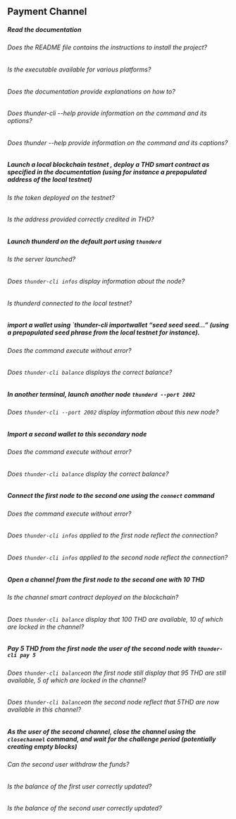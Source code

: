 ## Payment Channel

##### Read the documentation

###### Does the README file contains the instructions to install the project?

###### Is the executable available for various platforms?

###### Does the documentation provide explanations on how to?

###### Does thunder-cli --help provide information on the command and its options?

###### Does thunder --help provide information on the command and its captions?

##### Launch a local blockchain testnet , deploy a THD smart contract as specified in the documentation (using for instance a prepopulated address of the local testnet)

###### Is the token deployed on the testnet?

###### Is the address provided correctly credited in THD?

##### Launch thunderd on the default port using `thunderd`

###### Is the server launched?

###### Does `thunder-cli infos` display information about the node?

###### Is thunderd connected to the local testnet?

##### import a wallet using `thunder-cli importwallet “seed seed seed…” (using a prepopulated seed phrase from the local testnet for instance).

###### Does the command execute without error?

###### Does `thunder-cli balance` displays the correct balance?

##### In another terminal, launch another node `thunderd --port 2002`

###### Does `thunder-cli --port 2002` display information about this new node?

##### Import a second wallet to this secondary node

###### Does the command execute without error?

###### Does `thunder-cli balance` display the correct balance?

##### Connect the first node to the second one using the `connect` command

###### Does the command execute without error?

###### Does `thunder-cli infos` applied to the first node reflect the connection?

###### Does `thunder-cli infos` applied to the second node reflect the connection?

##### Open a channel from the first node to the second one with 10 THD

###### Is the channel smart contract deployed on the blockchain?

###### Does `thunder-cli balance` display that 100 THD are available, 10 of which are locked in the channel?

##### Pay 5 THD from the first node the user of the second node with `thunder-cli pay 5`

###### Does `thunder-cli balance`on the first node still display that 95 THD are still available, 5 of which are locked in the channel?

###### Does `thunder-cli balance`on the second node reflect that 5THD are now available in this channel?

##### As the user of the second channel, close the channel using the `closechannel` command, and wait for the challenge period (potentially creating empty blocks)

###### Can the second user withdraw the funds?

###### Is the balance of the first user correctly updated?

###### Is the balance of the second user correctly updated?
